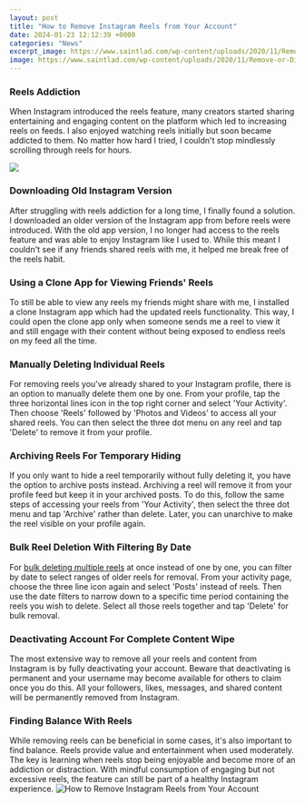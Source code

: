 ```yaml
---
layout: post
title: "How to Remove Instagram Reels from Your Account"
date: 2024-01-23 12:12:39 +0000
categories: "News"
excerpt_image: https://www.saintlad.com/wp-content/uploads/2020/11/Remove-or-Disable-Reels-on-Instagram-6.png
image: https://www.saintlad.com/wp-content/uploads/2020/11/Remove-or-Disable-Reels-on-Instagram-6.png
---
```


### Reels Addiction
When Instagram introduced the reels feature, many creators started sharing entertaining and engaging content on the platform which led to increasing reels on feeds. I also enjoyed watching reels initially but soon became addicted to them. No matter how hard I tried, I couldn't stop mindlessly scrolling through reels for hours. 

![](https://solutionexistse.b-cdn.net/wp-content/uploads/2022/11/Remove-suggested-Reels-from-Instagram-account.jpg)
### Downloading Old Instagram Version 
After struggling with reels addiction for a long time, I finally found a solution. I downloaded an older version of the Instagram app from before reels were introduced. With the old app version, I no longer had access to the reels feature and was able to enjoy Instagram like I used to. While this meant I couldn't see if any friends shared reels with me, it helped me break free of the reels habit.
### Using a Clone App for Viewing Friends' Reels
To still be able to view any reels my friends might share with me, I installed a clone Instagram app which had the updated reels functionality. This way, I could open the clone app only when someone sends me a reel to view it and still engage with their content without being exposed to endless reels on my feed all the time. 
### Manually Deleting Individual Reels
For removing reels you've already shared to your Instagram profile, there is an option to manually delete them one by one. From your profile, tap the three horizontal lines icon in the top right corner and select 'Your Activity'. Then choose 'Reels' followed by 'Photos and Videos' to access all your shared reels. You can then select the three dot menu on any reel and tap 'Delete' to remove it from your profile.
### Archiving Reels For Temporary Hiding   
If you only want to hide a reel temporarily without fully deleting it, you have the option to archive posts instead. Archiving a reel will remove it from your profile feed but keep it in your archived posts. To do this, follow the same steps of accessing your reels from 'Your Activity', then select the three dot menu and tap 'Archive' rather than delete. Later, you can unarchive to make the reel visible on your profile again.
### Bulk Reel Deletion With Filtering By Date 
For [bulk deleting multiple reels](https://store.fi.io.vn/womens-cute-doberman-dog-face-pup-pet-puppy-lover-best-dad-mom-ever-v-neck-t-shirt/women&) at once instead of one by one, you can filter by date to select ranges of older reels for removal. From your activity page, choose the three line icon again and select 'Posts' instead of reels. Then use the date filters to narrow down to a specific time period containing the reels you wish to delete. Select all those reels together and tap 'Delete' for bulk removal. 
### Deactivating Account For Complete Content Wipe
The most extensive way to remove all your reels and content from Instagram is by fully deactivating your account. Beware that deactivating is permanent and your username may become available for others to claim once you do this. All your followers, likes, messages, and shared content will be permanently removed from Instagram. 
### Finding Balance With Reels
While removing reels can be beneficial in some cases, it's also important to find balance. Reels provide value and entertainment when used moderately. The key is learning when reels stop being enjoyable and become more of an addiction or distraction. With mindful consumption of engaging but not excessive reels, the feature can still be part of a healthy Instagram experience.
![How to Remove Instagram Reels from Your Account](https://www.saintlad.com/wp-content/uploads/2020/11/Remove-or-Disable-Reels-on-Instagram-6.png)